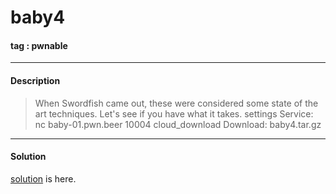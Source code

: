 # **baby4**

#### tag : pwnable

-----------------------------------------------

#### Description

>When Swordfish came out, these were considered some state of the art techniques. Let's see if you have what it takes.
settings Service: nc baby-01.pwn.beer 10004
cloud_download Download: baby4.tar.gz

-----------------------------------------------

#### Solution

[solution](./solve.py) is here.

